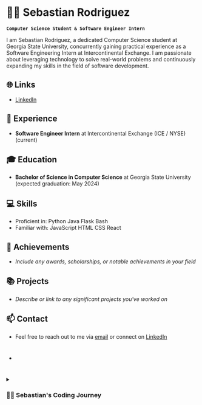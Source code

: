# 👨‍💻 Sebastian Rodriguez

**`Computer Science Student & Software Engineer Intern`**

I am Sebastian Rodriguez, a dedicated Computer Science student at Georgia State University, concurrently gaining practical experience as a Software Engineering Intern at Intercontinental Exchange. I am passionate about leveraging technology to solve real-world problems and continuously expanding my skills in the field of software development.

## 🌐 Links

- [LinkedIn](https://www.linkedin.com/in/rodriguezseba2001/)

## 🚀 Experience

- **Software Engineer Intern** at Intercontinental Exchange (ICE / NYSE) (current)

## 🎓 Education

- **Bachelor of Science in Computer Science** at Georgia State University (expected graduation: May 2024)

## 💻 Skills

- Proficient in: Python Java Flask Bash
- Familiar with: JavaScript HTML CSS React

## 🌟 Achievements

- *Include any awards, scholarships, or notable achievements in your field*

## 📚 Projects

- *Describe or link to any significant projects you've worked on*

## 📫 Contact

- Feel free to reach out to me via [email](mailto:youremail@example.com) or connect on [LinkedIn](https://www.linkedin.com/in/sebastianrodriguez/)

- #

<details>
 <summary><h3>👨‍💻 Sebastian's Coding Journey</h3></summary>

I embarked on my coding journey back in 2021, stepping into my very first Computer Science class with a curious mind and a blank slate. At that point, lines of code were mysterious strings of characters that held immense potential yet seemed entirely foreign.

Fast forward two years, and the transformation has been remarkable. What began as a novice's exploration has evolved into a passionate pursuit of software craftsmanship. I find myself currently immersed in an exciting role as a Software Engineering Intern, contributing my skills and knowledge to real-world projects at [Company Name].

My journey into the world of code has been a journey of self-discovery and growth. I've come to adore the intricacies of programming languages, the thrill of solving complex problems, and the satisfaction that comes with turning ideas into functional code.

Beyond coding, my interests orbit around all things tech-related. I'm captivated by the constantly evolving landscape of technology, enjoy gaming as a creative escape, and derive immense joy from tackling challenges, both in the digital realm and beyond.

Looking ahead, my sights are set on continuing this exhilarating journey. With plans to transition into a full-time role after graduation, I'm eager to expand my knowledge, contribute meaningfully to innovative projects, and be a part of shaping the ever-evolving world of technology.


